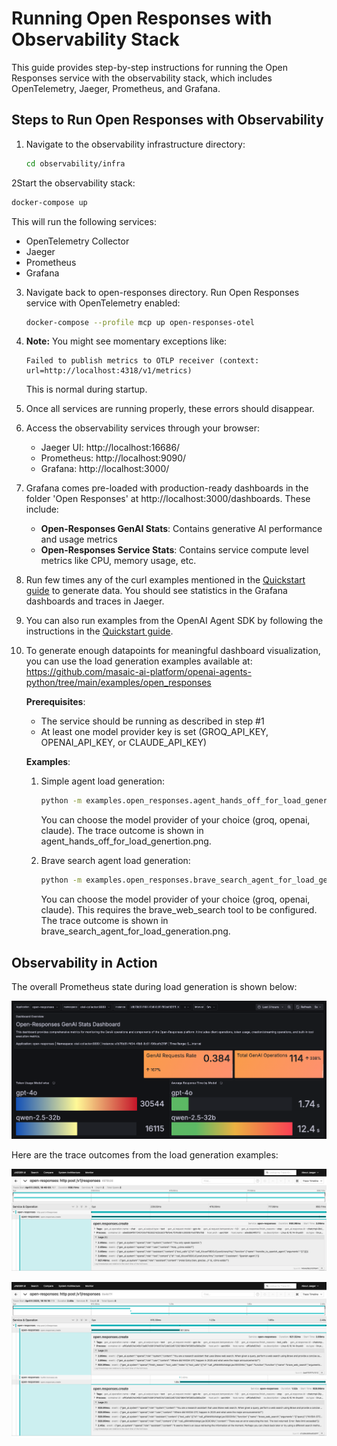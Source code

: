 # Running Open Responses with Observability Stack

This guide provides step-by-step instructions for running the Open Responses service with the observability stack, which includes OpenTelemetry, Jaeger, Prometheus, and Grafana.

## Steps to Run Open Responses with Observability

1. Navigate to the observability infrastructure directory:
   ```bash
   cd observability/infra
   ```

2Start the observability stack:
   ```bash
   docker-compose up
   ```
   This will run the following services:
   - OpenTelemetry Collector
   - Jaeger
   - Prometheus
   - Grafana

3. Navigate back to open-responses directory. Run Open Responses service with OpenTelemetry enabled:
   ```bash
   docker-compose --profile mcp up open-responses-otel
   ```

4. **Note:** You might see momentary exceptions like:
   ```
   Failed to publish metrics to OTLP receiver (context: url=http://localhost:4318/v1/metrics)
   ```
   This is normal during startup.

5. Once all services are running properly, these errors should disappear.

6. Access the observability services through your browser:
   - Jaeger UI: http://localhost:16686/
   - Prometheus: http://localhost:9090/
   - Grafana: http://localhost:3000/

7. Grafana comes pre-loaded with production-ready dashboards in the folder 'Open Responses' at http://localhost:3000/dashboards. These include:
   - **Open-Responses GenAI Stats**: Contains generative AI performance and usage metrics
   - **Open-Responses Service Stats**: Contains service compute level metrics like CPU, memory usage, etc.

8. Run few times any of the curl examples mentioned in the [Quickstart guide](https://github.com/masaic-ai-platform/open-responses/blob/feature/otel-dashboards/docs/Quickstart.md#example-api-calls) to generate data. You should see statistics in the Grafana dashboards and traces in Jaeger.

9. You can also run examples from the OpenAI Agent SDK by following the instructions in the [Quickstart guide](https://github.com/masaic-ai-platform/open-responses/blob/feature/otel-dashboards/docs/Quickstart.md#6-running-agent-examples-built-with-openai-agent-sdk-to-use-open-responses-api-built-in-tools).

10. To generate enough datapoints for meaningful dashboard visualization, you can use the load generation examples available at: https://github.com/masaic-ai-platform/openai-agents-python/tree/main/examples/open_responses

    **Prerequisites**:
    - The service should be running as described in step #1
    - At least one model provider key is set (GROQ_API_KEY, OPENAI_API_KEY, or CLAUDE_API_KEY)

    **Examples**:
    1. Simple agent load generation:
       ```bash
       python -m examples.open_responses.agent_hands_off_for_load_generation
       ```
       You can choose the model provider of your choice (groq, openai, claude). The trace outcome is shown in agent_hands_off_for_load_genertion.png.

    2. Brave search agent load generation:
       ```bash
       python -m examples.open_responses.brave_search_agent_for_load_generation
       ```
       You can choose the model provider of your choice (groq, openai, claude). This requires the brave_web_search tool to be configured. The trace outcome is shown in brave_search_agent_for_load_generation.png.

## Observability in Action

The overall Prometheus state during load generation is shown below:

![Load Generation Metrics](assets/load_generation.png)

Here are the trace outcomes from the load generation examples:

![Agent Hands Off Load Generation](assets/agent_hands_off_for_load_generation.png)

![Brave Search Agent Load Generation](assets/brave_search_agent_for_load_generation.png) 

